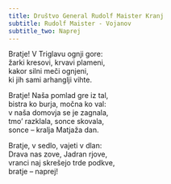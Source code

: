 ```yaml
---
title: Društvo General Rudolf Maister Kranj
subtitle: Rudolf Maister - Vojanov
subtitle_two: Naprej
---
```

 
Bratje! V Triglavu ognji gore:  
žarki kresovi, krvavi plameni,  
kakor silni meči ognjeni,  
ki jih sami arhanglji vihte.

Bratje! Naša pomlad gre iz tal,  
bistra ko burja, močna ko val:  
v naša domovja se je zagnala,  
tmo’ razklala, sonce skovala,  
sonce – kralja Matjaža dan.

Bratje, v sedlo, vajeti v dlan:  
Drava nas zove, Jadran rjove,  
vranci naj skrešejo trde podkve,  
bratje – naprej!
